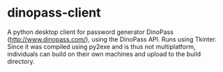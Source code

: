 # dinopass-client
A python desktop client for password generator DinoPass (http://www.dinopass.com/), using the DinoPass API.
Runs using Tkinter.
Since it was compiled using py2exe and is thus not multiplatform, individuals can build on their own machines and upload to the build directory.

